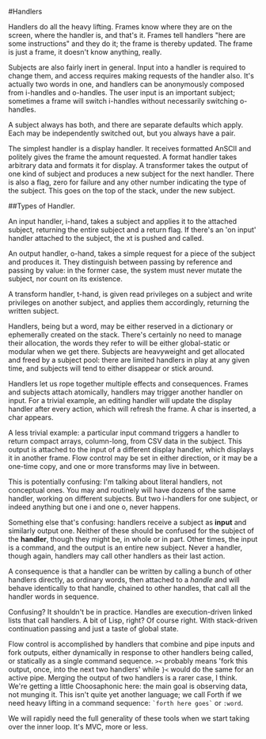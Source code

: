 #Handlers

Handlers do all the heavy lifting. Frames know where they are on the screen, where the handler is, and that's it. Frames tell handlers "here are some instructions" and they do it; the frame is thereby updated. The frame is just a frame, it doesn't know anything, really. 

Subjects are also fairly inert in general. Input into a handler is required to change them, and access requires making requests of the handler also. It's actually two words in one, and handlers can be anonymously composed from i-handles and o-handles. The user input is an important subject; sometimes a frame will switch i-handles without necessarily switching o-handles. 

A subject always has both, and there are separate defaults which apply. Each may be independently switched out, but you always have a pair.

The simplest handler is a display handler. It receives formatted AnSCII and politely gives the frame the amount requested. A format handler takes arbitrary data and formats it for display. A transformer takes the output of one kind of subject and produces a new subject for the next handler. There is also a flag, zero for failure and any other number indicating the type of the subject. This goes on the top of the stack, under the new subject. 

##Types of Handler.

An input handler, i-hand, takes a subject and applies it to the attached subject, returning the entire subject and a return flag. If there's an 'on input' handler attached to the subject, the xt is pushed and called.

An output handler, o-hand, takes a simple request for a piece of the subject and produces it. They distinguish between passing by reference and passing by value: in the former case, the system must never mutate the subject, nor count on its existence. 

A transform handler, t-hand, is given read privileges on a subject and write privileges on another subject, and applies them accordingly, returning the written subject. 


Handlers, being but a word, may be either reserved in a dictionary or ephemerally created on the stack. There's certainly no need to manage their allocation, the words they refer to will be either global-static or modular when we get there. Subjects are heavyweight and get allocated and freed by a subject pool: there are limited handlers in play at any given time, and subjects will tend to either disappear or stick around. 

Handlers let us rope together multiple effects and consequences. Frames and subjects attach atomically, handlers may trigger another handler on input. For a trivial example, an editing handler will update the display handler after every action, which will refresh the frame. A char is inserted, a char appears. 

A less trivial example: a particular input command triggers a handler to return compact arrays, column-long, from CSV data in the subject. This output is attached to the input of a different display handler, which displays it in another frame. Flow control may be set in either direction, or it may be a one-time copy, and one or more transforms may live in between. 

This is potentially confusing: I'm talking about literal handlers, not conceptual ones. You may and routinely will have dozens of the same handler, working on different subjects. But two i-handlers for one subject, or indeed anything but one i and one o, never happens.

Something else that's confusing: handlers receive a subject as **input** and similarly output one. Neither of these should be confused for the subject of the **handler**, though they might be, in whole or in part. Other times, the input is a command, and the output is an entire new subject. Never a handler, though again, handlers may call other handlers as their last action.

A consequence is that a handler can be written by calling a bunch of other handlers directly, as ordinary words, then attached to a *handle* and will behave identically to that handle, chained to other handles, that call all the handler words in sequence. 

Confusing? It shouldn't be in practice. Handles are execution-driven linked lists that call handlers. A bit of Lisp, right? Of course right. With stack-driven continuation passing and just a taste of global state. 

Flow control is accomplished by handlers that combine and pipe inputs and fork outputs, either dynamically in response to other handlers being called, or statically as a single command sequence. `><` probably means 'fork this output, once, into the next two handlers' while `}<` would do the same for an active pipe. Merging the output of two handlers is a rarer case, I think. We're getting a little Choosaphonic here: the main goal is observing data, not munging it. This isn't quite yet another language; we call Forth if we need heavy lifting in a command sequence: `` `forth here goes` `` or `:word`.

We will rapidly need the full generality of these tools when we start taking over the inner loop. It's MVC, more or less.